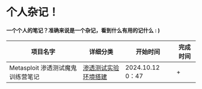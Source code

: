 # 个人杂记！
#### 一个个人的笔记？准确来说是一个杂记，看到什么有用的记什么 : )
|项目名字|详细分类|开始时间|完成时间|
|-----|-----|-----|------|
 Metasploit 渗透测试魔鬼训练营笔记|[渗透测试实验环境搭建](M-渗透测试实验环境搭建.md)|2024.10.12 0：47|+|
